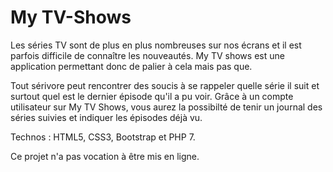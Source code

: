# My TV-Shows

Les séries TV sont de plus en plus nombreuses sur nos écrans et il est parfois difficile de connaître les nouveautés. My TV shows est une application permettant donc de palier à cela mais pas que.

Tout sérivore peut rencontrer des soucis à se rappeler quelle série il suit et surtout quel est le dernier épisode qu'il a pu voir. Grâce à un compte utilisateur sur My TV Shows, vous aurez la possibilté de tenir un journal des séries suivies et indiquer les épisodes déjà vu.

Technos : HTML5, CSS3, Bootstrap et PHP 7.

Ce projet n'a pas vocation à être mis en ligne.
